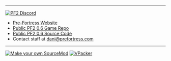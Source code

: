 
---
[![PF2 Discord](https://img.shields.io/discord/509270384659398666?label=PF2%20Discord)](https://discord.gg/ra68rM5nuE)

- [Pre-Fortress Website](https://prefortress.com)
- [Public PF2 0.6 Game Repo](https://gitlab.com/CryptoGibus/pf2)
- [Public PF2 0.6 Source Code](https://gitlab.com/CryptoGibus/pf2-src)
- Contact staff at dani@prefortress.com

---
[![Make your own SourceMod](https://img.shields.io/static/v1?label=&message=Make%20Your%20Own%20Source%20Mods&color=black&logo=steam&logoColor=FFFFFF)](https://github.com/Nbc66/source-sdk-2013-ce) [![VPacker](https://img.shields.io/badge/Pack%20your%20files-VPacker-blue)](https://www.moddb.com/engines/source/downloads/vpacker)
